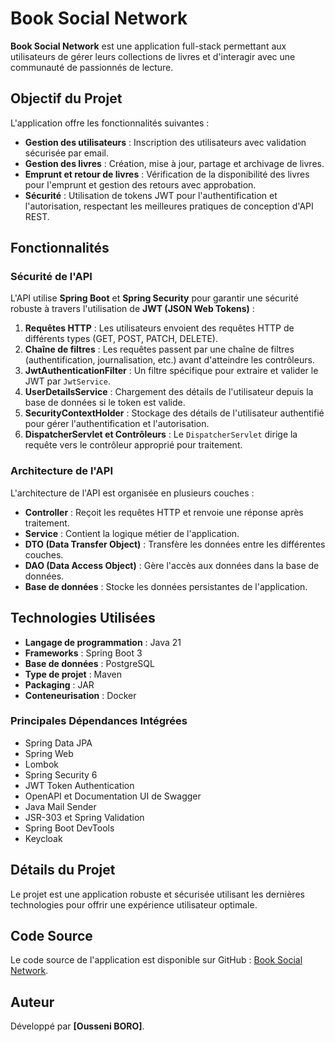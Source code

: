 # Book Social Network

**Book Social Network** est une application full-stack permettant aux utilisateurs de gérer leurs collections de livres et d'interagir avec une communauté de passionnés de lecture.

## Objectif du Projet

L'application offre les fonctionnalités suivantes :

- **Gestion des utilisateurs** : Inscription des utilisateurs avec validation sécurisée par email.
- **Gestion des livres** : Création, mise à jour, partage et archivage de livres.
- **Emprunt et retour de livres** : Vérification de la disponibilité des livres pour l'emprunt et gestion des retours avec approbation.
- **Sécurité** : Utilisation de tokens JWT pour l'authentification et l'autorisation, respectant les meilleures pratiques de conception d'API REST.

## Fonctionnalités

### Sécurité de l'API

L'API utilise **Spring Boot** et **Spring Security** pour garantir une sécurité robuste à travers l'utilisation de **JWT (JSON Web Tokens)** :

1. **Requêtes HTTP** : Les utilisateurs envoient des requêtes HTTP de différents types (GET, POST, PATCH, DELETE).
2. **Chaîne de filtres** : Les requêtes passent par une chaîne de filtres (authentification, journalisation, etc.) avant d'atteindre les contrôleurs.
3. **JwtAuthenticationFilter** : Un filtre spécifique pour extraire et valider le JWT par `JwtService`.
4. **UserDetailsService** : Chargement des détails de l'utilisateur depuis la base de données si le token est valide.
5. **SecurityContextHolder** : Stockage des détails de l'utilisateur authentifié pour gérer l'authentification et l'autorisation.
6. **DispatcherServlet et Contrôleurs** : Le `DispatcherServlet` dirige la requête vers le contrôleur approprié pour traitement.

### Architecture de l'API

L'architecture de l'API est organisée en plusieurs couches :

- **Controller** : Reçoit les requêtes HTTP et renvoie une réponse après traitement.
- **Service** : Contient la logique métier de l'application.
- **DTO (Data Transfer Object)** : Transfère les données entre les différentes couches.
- **DAO (Data Access Object)** : Gère l'accès aux données dans la base de données.
- **Base de données** : Stocke les données persistantes de l'application.

## Technologies Utilisées

- **Langage de programmation** : Java 21
- **Frameworks** : Spring Boot 3
- **Base de données** : PostgreSQL
- **Type de projet** : Maven
- **Packaging** : JAR
- **Conteneurisation** : Docker

### Principales Dépendances Intégrées

- Spring Data JPA
- Spring Web
- Lombok
- Spring Security 6
- JWT Token Authentication
- OpenAPI et Documentation UI de Swagger
- Java Mail Sender
- JSR-303 et Spring Validation
- Spring Boot DevTools
- Keycloak

## Détails du Projet

Le projet est une application robuste et sécurisée utilisant les dernières technologies pour offrir une expérience utilisateur optimale.

## Code Source

Le code source de l'application est disponible sur GitHub : [Book Social Network](https://github.com/binnosoc/book-social-network).

## Auteur

Développé par **[Ousseni BORO]**.

